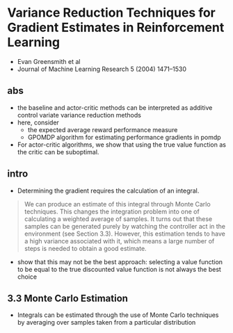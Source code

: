 # Variance Reduction Techniques for Gradient Estimates in Reinforcement Learning
* Evan Greensmith et al
* Journal of Machine Learning Research 5 (2004) 1471–1530

## abs
* the baseline and actor-critic methods can be interpreted as
  additive control variate variance reduction methods
* here, consider
  * the expected average reward performance measure
  * GPOMDP algorithm for estimating performance gradients in pomdp
*  For actor-critic algorithms, we show that using the true value function
as the critic can be suboptimal.

## intro
* Determining the gradient requires the calculation of an integral.
> We can produce an estimate of this integral through Monte Carlo techniques.
This changes the integration problem into one of calculating a weighted average of samples.
It turns out that these samples can be generated purely by watching the controller act in the environment (see Section 3.3).
However, this estimation tends to have a high variance associated with it, which
means a large number of steps is needed to obtain a good estimate.
* show that this may not be the best approach: selecting a value function to be equal
to the true discounted value function is not always the best choice

## 3.3 Monte Carlo Estimation
* Integrals can be estimated through the use of Monte Carlo techniques by averaging over samples
  taken from a particular distribution

